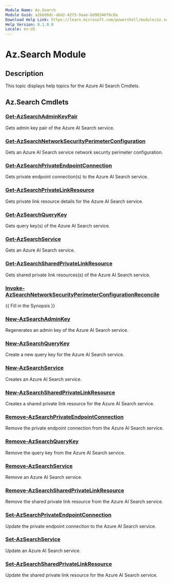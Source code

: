 ```yaml
---
Module Name: Az.Search
Module Guid: a2bb88dc-abd2-4275-9aae-bd98346f8c8a
Download Help Link: https://learn.microsoft.com/powershell/module/az.search
Help Version: 0.1.0.0
Locale: en-US
---
```


# Az.Search Module
## Description
This topic displays help topics for the Azure AI Search Cmdlets.

## Az.Search Cmdlets
### [Get-AzSearchAdminKeyPair](Get-AzSearchAdminKeyPair.md)
Gets admin key pair of the Azure AI Search service.

### [Get-AzSearchNetworkSecurityPerimeterConfiguration](Get-AzSearchNetworkSecurityPerimeterConfiguration.md)
Gets an Azure AI Search service network security perimeter configuration.

### [Get-AzSearchPrivateEndpointConnection](Get-AzSearchPrivateEndpointConnection.md)
Gets private endpoint connection(s) to the Azure AI Search service.

### [Get-AzSearchPrivateLinkResource](Get-AzSearchPrivateLinkResource.md)
Gets private link resource details for the Azure AI Search service.

### [Get-AzSearchQueryKey](Get-AzSearchQueryKey.md)
Gets query key(s) of the Azure AI Search service.

### [Get-AzSearchService](Get-AzSearchService.md)
Gets an Azure AI Search service.

### [Get-AzSearchSharedPrivateLinkResource](Get-AzSearchSharedPrivateLinkResource.md)
Gets shared private link resources(s) of the Azure AI Search service.

### [Invoke-AzSearchNetworkSecurityPerimeterConfigurationReconcile](Invoke-AzSearchNetworkSecurityPerimeterConfigurationReconcile.md)
{{ Fill in the Synopsis }}

### [New-AzSearchAdminKey](New-AzSearchAdminKey.md)
Regenerates an admin key of the Azure AI Search service.

### [New-AzSearchQueryKey](New-AzSearchQueryKey.md)
Create a new query key for the Azure AI Search service.

### [New-AzSearchService](New-AzSearchService.md)
Creates an Azure AI Search service.

### [New-AzSearchSharedPrivateLinkResource](New-AzSearchSharedPrivateLinkResource.md)
Creates a shared private link resource for the Azure AI Search service.

### [Remove-AzSearchPrivateEndpointConnection](Remove-AzSearchPrivateEndpointConnection.md)
Remove the private endpoint connection from the Azure AI Search service.

### [Remove-AzSearchQueryKey](Remove-AzSearchQueryKey.md)
Remove the query key from the Azure AI Search service.

### [Remove-AzSearchService](Remove-AzSearchService.md)
Remove an Azure AI Search service.

### [Remove-AzSearchSharedPrivateLinkResource](Remove-AzSearchSharedPrivateLinkResource.md)
Remove the shared private link resource from the Azure AI Search service.

### [Set-AzSearchPrivateEndpointConnection](Set-AzSearchPrivateEndpointConnection.md)
Update the private endpoint connection to the Azure AI Search service.

### [Set-AzSearchService](Set-AzSearchService.md)
Update an Azure AI Search service.

### [Set-AzSearchSharedPrivateLinkResource](Set-AzSearchSharedPrivateLinkResource.md)
Update the shared private link resource for the Azure AI Search service.


